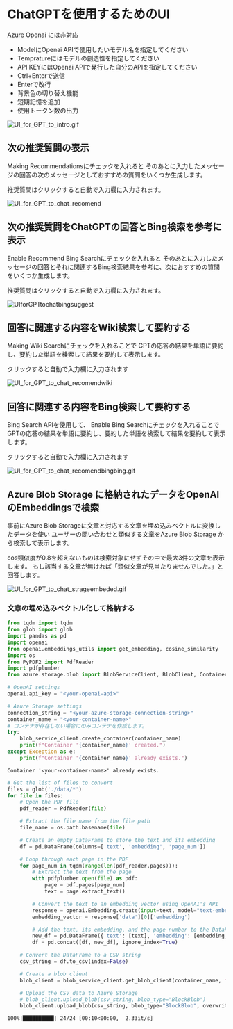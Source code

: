 # ChatGPTを使用するためのUI

Azure Openai には非対応

- ModelにOpenai APIで使用したいモデル名を指定してください
- Tempratureにはモデルの創造性を指定してください
- API KEYにはOpenai APIで発行した自分のAPIを指定してください
- Ctrl+Enterで送信
- Enterで改行
- 背景色の切り替え機能
- 短期記憶を追加
- 使用トークン数の出力

![UI_for_GPT_to_intro.gif](./UI_for_GPT_to_intro.gif)

## 次の推奨質問の表示

Making Recommendationsにチェックを入れると
そのあとに入力したメッセージの回答の次のメッセージとしておすすめの質問をいくつか生成します。

推奨質問はクリックすると自動で入力欄に入力されます。

![UI_for_GPT_to_chat_recomend](./UI_for_GPT_to_chat_recomend.gif)

## 次の推奨質問をChatGPTの回答とBing検索を参考に表示

Enable Recommend Bing Searchにチェックを入れると
そのあとに入力したメッセージの回答とそれに関連するBing検索結果を参考に、次におすすめの質問をいくつか生成します。

推奨質問はクリックすると自動で入力欄に入力されます。

![UIforGPTtochatbingsuggest](./UIforGPTtochatbingsuggest.gif)

## 回答に関連する内容をWiki検索して要約する

Making Wiki Searchにチェックを入れることで
GPTの応答の結果を単語に要約し、要約した単語を検索して結果を要約して表示します。

クリックすると自動で入力欄に入力されます

![UI_for_GPT_to_chat_recomendwiki](./UI_for_GPT_to_chat_wiki.gif)

## 回答に関連する内容をBing検索して要約する

Bing Search APIを使用して、
Enable Bing Searchにチェックを入れることで
GPTの応答の結果を単語に要約し、要約した単語を検索して結果を要約して表示します。

クリックすると自動で入力欄に入力されます

![UI_for_GPT_to_chat_recomendbingbing.gif](./UI_for_GPT_to_chat_recomendbingbing.gif)

## Azure Blob Storage に格納されたデータをOpenAIのEmbeddingsで検索

事前にAzure Blob Storageに文章と対応する文章を埋め込みベクトルに変換したデータを使い
ユーザーの問い合わせと類似する文章をAzure Blob Storage から検索して表示します。

cos類似度が0.8を超えないものは検索対象にせずその中で最大3件の文章を表示します。
もし該当する文章が無ければ「類似文章が見当たりませんでした。」と回答します。

![UI_for_GPT_to_chat_strageembeded.gif](./UI_for_GPT_to_chat_strageembeded.gif)

### 文章の埋め込みベクトル化して格納する

```python
from tqdm import tqdm
from glob import glob
import pandas as pd
import openai
from openai.embeddings_utils import get_embedding, cosine_similarity
import os
from PyPDF2 import PdfReader
import pdfplumber
from azure.storage.blob import BlobServiceClient, BlobClient, ContainerClient

# OpenAI settings
openai.api_key = "<your-openai-api>"

# Azure Storage settings
connection_string = "<your-azure-storage-connection-string>"
container_name = "<your-container-name>"
# コンテナが存在しない場合にのみコンテナを作成します。
try:
    blob_service_client.create_container(container_name)
    print(f"Container '{container_name}' created.")
except Exception as e:
    print(f"Container '{container_name}' already exists.")
```

    Container '<your-container-name>' already exists.



```python
# Get the list of files to convert
files = glob('./data/*')
for file in files:
    # Open the PDF file
    pdf_reader = PdfReader(file)

    # Extract the file name from the file path
    file_name = os.path.basename(file)

    # Create an empty DataFrame to store the text and its embedding
    df = pd.DataFrame(columns=['text', 'embedding', 'page_num'])

    # Loop through each page in the PDF
    for page_num in tqdm(range(len(pdf_reader.pages))):
        # Extract the text from the page
        with pdfplumber.open(file) as pdf:
            page = pdf.pages[page_num]
            text = page.extract_text()

        # Convert the text to an embedding vector using OpenAI's API
        response = openai.Embedding.create(input=text, model="text-embedding-ada-002")
        embedding_vector = response['data'][0]['embedding']

        # Add the text, its embedding, and the page number to the DataFrame
        new_df = pd.DataFrame({'text': [text], 'embedding': [embedding_vector], 'page_num': [page_num]})
        df = pd.concat([df, new_df], ignore_index=True)

    # Convert the DataFrame to a CSV string
    csv_string = df.to_csv(index=False)

    # Create a blob client
    blob_client = blob_service_client.get_blob_client(container_name, f'{file_name}.csv')

    # Upload the CSV data to Azure Storage
    # blob_client.upload_blob(csv_string, blob_type="BlockBlob")
    blob_client.upload_blob(csv_string, blob_type="BlockBlob", overwrite=True)

```

    100%|██████████| 24/24 [00:10<00:00,  2.33it/s]

